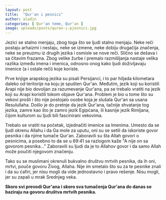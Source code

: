 ```yaml
---
layout: post
title:  "Qur'an i pesnici"
author: aladin
categories: [ Qur'an teme, Qur'an ]
image: uploads/posts/quran-i-pjesnici.jpg
---
```

Jezici se stalno menjaju, zbog toga što se ljudi stalno menjaju. Neke reči postaju arhaizmi i nestaju, neke se izmene, neke dobiju drugačija značenja, neke se preuzmu iz drugih jezika i osmisle se nove reči. Slično se dešava i sa čitavim frazama. Zbog velike žurbe i premalo razmišljanja nastaje velika razlika između imena i imenica, odnosno onog kako ljudi doživljavaju imenice (a i ostale reči) koje koriste.

Prve knjige arapskog jezika su pisali Persijanci, i to par hiljada kilometara daleko od teritorije na koju je spušten Qur'an. Međutim, jezik koji su koristili Arapi nije bio dovoljan za razumevanje Qur'ana, pa se trebalo vratiti na jezik koji su Arapi koristili tokom objave Qur'ana. Problem je bio u tome što su vekovi prošli i što nije postojalo osobe koja je slušala Qur'an sa usana Resulullaha. Došlo je do pretnje da jezik Qur'ana, tačnije shvatanje tog jezika, zamre kao što je zamro jezik Egipćana, ili kasnije jezik Rimljana, čijom kulturom su ljudi bili fascinirani vekovima.

Trebalo se vratiti na početak, izjednačiti imenice sa Imenima. Umesto da se ljudi okrenu Allahu i da Ga mole za uputu, oni su se setili da iskoriste govor pesnika i da njime tumače Qur'an. Zaboravili su šta Allah govori o pesnicima, a posebno to da se u 69:41 sa razlogom kaže "A nije on sa govorom pesnika..." Zaboravili su ljudi da je to Allahov govor i da samo Allah može poučiti njegovom značenju.

Tako su se muslimani okrenuli bukvalno društvu mrtvih pesnika, da ih oni, mrtvi, pouče govoru Živog, Allaha. Nije im smetalo što su za te pesnike znali i da su ćafiri, jer nisu mogli da vide jednostavno i pravo rešenje. Nisu mogli, jer su zapali u mrak Srednjeg veka.

**Skoro svi prevodi Qur'ana i skoro sva tumačenja Qur'ana do danas se baziraju na govoru društva mrtvih pesnika.**